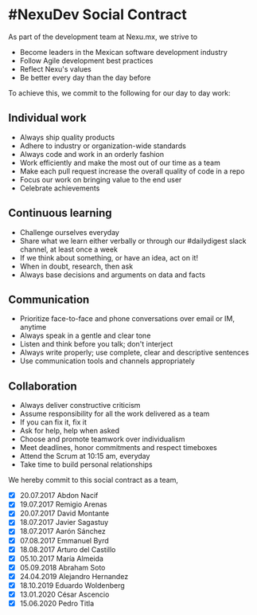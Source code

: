 # #NexuDev Social Contract

As part of the development team at Nexu.mx, we strive to
* Become leaders in the Mexican software development industry
* Follow Agile development best practices
* Reflect Nexu's values
* Be better every day than the day before

To achieve this, we commit to the following for our day to day work:

## Individual work
* Always ship quality products
* Adhere to industry or organization-wide standards
* Always code and work in an orderly fashion
* Work efficiently and make the most out of our time as a team
* Make each pull request increase the overall quality of code in a repo
* Focus our work on bringing value to the end user
* Celebrate achievements

## Continuous learning
* Challenge ourselves everyday
* Share what we learn either verbally or through our #dailydigest slack channel, at least once a week
* If we think about something, or have an idea, act on it!
* When in doubt, research, then ask
* Always base decisions and arguments on data and facts

## Communication
* Prioritize face-to-face and phone conversations over email or IM, anytime
* Always speak in a gentle and clear tone
* Listen and think before you talk; don't interject
* Always write properly; use complete, clear and descriptive sentences
* Use communication tools and channels appropriately

## Collaboration
* Always deliver constructive criticism
* Assume responsibility for all the work delivered as a team
* If you can fix it, fix it
* Ask for help, help when asked
* Choose and promote teamwork over individualism
* Meet deadlines, honor commitments and respect timeboxes
* Attend the Scrum at 10:15 am, everyday
* Take time to build personal relationships

We hereby commit to this social contract as a team,
- [x] 20.07.2017 Abdon Nacif
- [x] 19.07.2017 Remigio Arenas
- [x] 20.07.2017 David Montante
- [x] 18.07.2017 Javier Sagastuy
- [x] 18.07.2017 Aarón Sánchez
- [x] 07.08.2017 Emmanuel Byrd
- [x] 18.08.2017 Arturo del Castillo
- [x] 05.10.2017 María Almeida
- [x] 05.09.2018 Abraham Soto
- [x] 24.04.2019 Alejandro Hernandez
- [x] 18.10.2019 Eduardo Woldenberg
- [x] 13.01.2020 César Ascencio
- [x] 15.06.2020 Pedro Titla
